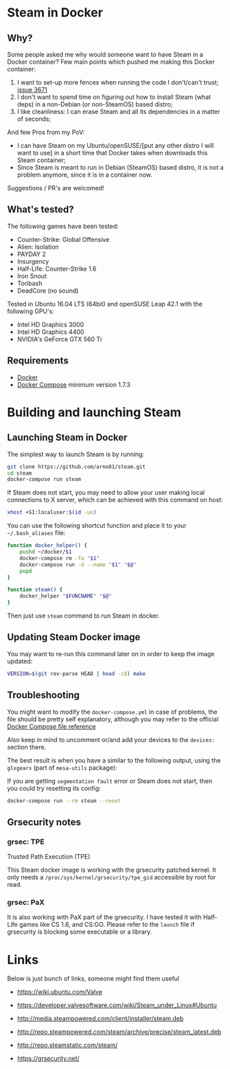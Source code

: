 # Steam in Docker

## Why?

Some people asked me why would someone want to have Steam in a Docker container?
Few main points which pushed me making this Docker container:

1. I want to set-up more fences when running the code I don't/can't trust; [issue 3671](https://github.com/valvesoftware/steam-for-linux/issues/3671)
2. I don't want to spend time on figuring out how to install Steam (what deps) in a non-Debian (or non-SteamOS) based distro;
3. I like cleanliness: I can erase Steam and all its dependencies in a matter of seconds;

And few Pros from my PoV:

- I can have Steam on my Ubuntu/openSUSE/[put any other distro I will want to use] in a short time that Docker takes when downloads this Steam container;
- Since Steam is meant to run in Debian (SteamOS) based distro, it is not a problem anymore, since it is in a container now.

Suggestions / PR's are welcomed!

## What's tested?

The following games have been tested:

- Counter-Strike: Global Offensive
- Alien: Isolation
- PAYDAY 2
- Insurgency
- Half-Life: Counter-Strike 1.6
- Iron Snout
- Toribash
- DeadCore (no sound)

Tested in Ubuntu 16.04 LTS (64bit) and openSUSE Leap 42.1
with the following GPU's:

- Intel HD Graphics 3000
- Intel HD Graphics 4400
- NVIDIA's GeForce GTX 560 Ti

## Requirements

- [Docker](https://www.docker.com/)
- [Docker Compose](https://docs.docker.com/compose/) minimum version 1.7.3

# Building and launching Steam

## Launching Steam in Docker

The simplest way to launch Steam is by running:

```sh
git clone https://github.com/arno01/steam.git
cd steam
docker-compose run steam
```

If Steam does not start, you may need to allow your user making local
connections to X server, which can be achieved with this command on host:

```sh
xhost +SI:localuser:$(id -un)
```

You can use the following shortcut function and place it to your `~/.bash_aliases` file:

```sh
function docker_helper() {
    pushd ~/docker/$1
    docker-compose rm -fa "$1"
    docker-compose run -d --name "$1" "$@"
    popd
}

function steam() {
    docker_helper "$FUNCNAME" "$@"
}
```

Then just use `steam` command to run Steam in docker.

## Updating Steam Docker image

You may want to re-run this command later on in order to keep the image updated:

```sh
VERSION=$(git rev-parse HEAD | head -c8) make
```

## Troubleshooting

You might want to modify the `docker-compose.yml` in case of problems, the file should be pretty self explanatory, although you may refer to the official [Docker Compose file reference](https://docs.docker.com/compose/compose-file/)

Also keep in mind to uncomment or/and add your devices to the `devices:` section there.

The best result is when you have a similar to the following output, using the `glxgears` (part of `mesa-utils` package):

If you are getting `segmentation fault` error or Steam does not start, then you could try resetting its config:

```sh
docker-compose run --rm steam --reset
```

## Grsecurity notes

### grsec: TPE

Trusted Path Execution (TPE)

This Steam docker image is working with the grsecurity patched kernel.
It only needs a `/proc/sys/kernel/grsecurity/tpe_gid` accessible by root for read.


### grsec: PaX

It is also working with PaX part of the grsecurity.
I have tested it with Half-Life games like CS 1.6, and CS:GO.
Please refer to the `launch` file if grsecurity is blocking some executable or a library.


# Links

Below is just bunch of links, someone might find them useful

- https://wiki.ubuntu.com/Valve

- https://developer.valvesoftware.com/wiki/Steam_under_Linux#Ubuntu

- http://media.steampowered.com/client/installer/steam.deb

- http://repo.steampowered.com/steam/archive/precise/steam_latest.deb

- http://repo.steamstatic.com/steam/

- https://grsecurity.net/
